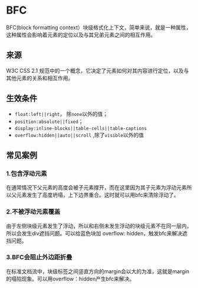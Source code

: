 # BFC
BFC(block formatting context）块级格式化上下文，简单来说，就是一种属性，这种属性会影响着元素的定位以及与其兄弟元素之间的相互作用。

## 来源
W3C CSS 2.1 规范中的一个概念，它决定了元素如何对其内容进行定位，以及与其他元素的关系和相互作用。

## 生效条件
- `float:left||right`， 除`none`以外的值； 
- `position:absolute||fixed`； 
- `display:inline-blocks||table-cells||table-captions` 
- `overflow:hidden||auto||scroll` ,除了`visible`以外的值

## 常见案例
### 1.包含浮动元素 
在通常情况下父元素的高度会被子元素撑开，而在这里因为其子元素为浮动元素所以父元素发生了高度坍塌，上下边界重合。这时就可以用bfc来清除浮动了。 
### 2.不被浮动元素覆盖
由于左侧块级元素发生了浮动，所以和右侧未发生浮动的块级元素不在同一层内，所以会发生div遮挡问题。可以给蓝色块加 overflow: hidden，触发bfc来解决遮挡问题。 
### 3.BFC会阻止外边距折叠  
在标准文档流中，块级标签之间竖直方向的margin会以大的为准，这就是margin的塌陷现象。可以用overflow：hidden产生bfc来解决。 